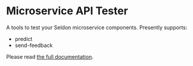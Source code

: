 # Microservice API Tester

A tools to test your Seldon microservice components. Presently supports:

 * predict
 * send-feedback

Please read [the full documentation](../../docs/api-testing.md).